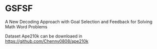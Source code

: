 # GSFSF
A New Decoding Approach with Goal Selection and Feedback for Solving Math Word Problems

Dataset Ape210k can be downloaed in https://github.com/Chenny0808/ape210k
